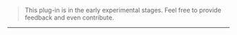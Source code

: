 > This plug-in is in the early experimental stages.  Feel free to provide feedback and even contribute.
---
